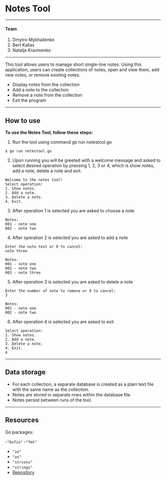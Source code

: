 # Notes Tool

---
#### Team

1. Dmytro Mykhailenko
2. Bert Kallas
3. Natalja Kravtsenko

---

This tool allows users to manage short single-line notes. Using this application, users can create collections of notes, open and view them, add new notes, or remove existing notes.
- Display notes from the collection
- Add a note to the collection
- Remove a note from the collection
- Exit the program

---

## How to use

**To use the Notes Tool, follow these steps:**

1. Run the tool using command go run notestool.go

`$ go run notestool.go`

2. Upon running you will be greeted with a welcome message and asked to select desired operation by pressing 1, 2, 3 or 4, which is show notes, add a note, delete a note and exit.

```
Welcome to the notes tool!
Select operation:
1. Show notes.
2. Add a note.
3. Delete a note.
4. Exit.
```

3. After operation 1 is selected you are asked to choose a note
```
Notes:
001 - note one
002 - note two
```
4. After operation 2 is selected you are asked to add a note
```
Enter the note text or 0 to cancel:
note three

Notes:
001 - note one
002 - note two
003 - note three
```
5. After operation 3 is selected you are asked to delete a note
```
Enter the number of note to remove or 0 to cancel:
3

Notes:
001 - note one
002 - note two
```
6. After operation 4 is selected you are asked to exit
```
Select operation:
1. Show notes.
2. Add a note.
3. Delete a note.
4. Exit.
4
```
---

## Data storage
 
 - For each collection, a separate database is created as a plain text file with the same name as the collection.
 - Notes are stored in separate rows within the database file.
 - Notes persist between runs of the tool.
---

## Resources

 Go packages:

-`"bufio"`
-`"fmt"`
- `"io"`
- `"os"`
- `"strconv"`
- `"strings"`
- [Repository](https://gitea.kood.tech/dmytromykhailenko/notes)

